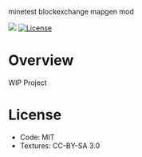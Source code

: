 minetest blockexchange mapgen mod

![](https://github.com/blockexchange/blockexchange_mapgen/workflows/luacheck/badge.svg)
[![License](https://img.shields.io/badge/License-MIT%20and%20CC%20BY--SA%203.0-green.svg)](license.txt)

# Overview

WIP Project

# License

* Code: MIT
* Textures: CC-BY-SA 3.0
